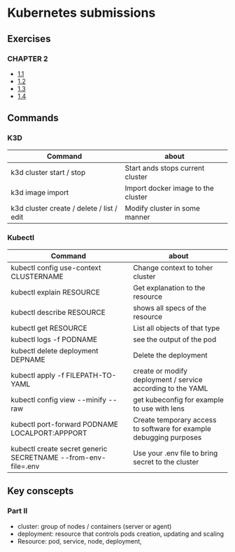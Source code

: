 # Kubernetes submissions

## Exercises

### CHAPTER 2
- [1.1](https://github.com/Jouchef/KubernetesSubmissions/tree/1.1/Log_output)
- [1.2](https://github.com/Jouchef/KubernetesSubmissions/tree/1.2/todo_app)
- [1.3](https://github.com/Jouchef/KubernetesSubmissions/tree/1.3/Log_output)
- [1.4](https://github.com/Jouchef/KubernetesSubmissions/tree/1.4/todo_app)



## Commands

### K3D
| Command | about |
| ------- | ----- |
| k3d cluster start / stop | Start ands stops current cluster | 
| k3d image import | Import docker image to the cluster |
| k3d cluster create / delete / list /  edit | Modify cluster in some manner |

### Kubectl
| Command | about |
| ------- | ----- |
| kubectl config use-context CLUSTERNAME | Change context to toher cluster |
| kubectl explain RESOURCE | Get explanation to the resource |
| kubectl describe RESOURCE | shows all specs of the resource |
| kubectl get RESOURCE | List all objects of that type |
| kubectl logs -f PODNAME | see the output of the pod |
| kubectl delete deployment DEPNAME | Delete the deployment |
| kubectl apply -f FILEPATH-TO-YAML | create or modify deployment / service according to the YAML |
| kubectl config view --minify --raw | get kubeconfig for example to use with lens |
| kubectl port-forward PODNAME LOCALPORT:APPPORT | Create temporary access to software for example debugging purposes |
|kubectl create secret generic SECRETNAME --from-env-file=.env | Use your .env file to bring secret to the cluster |






## Key conscepts

### Part II

- cluster: group of nodes / containers (server or agent)
- deployment: resource that controls pods creation, updating and scaling
- Resource: pod, service, node, deployment, 